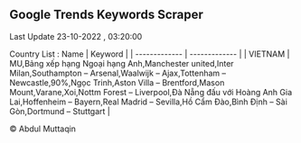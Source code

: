 

## Google Trends Keywords Scraper 
 
Last Update 23-10-2022 , 03:20:00

Country List :
 Name  | Keyword |
| ------------- | ------------- |
| VIETNAM | MU,Bảng xếp hạng Ngoại hạng Anh,Manchester united,Inter Milan,Southampton – Arsenal,Waalwijk – Ajax,Tottenham – Newcastle,90%,Ngọc Trinh,Aston Villa – Brentford,Mason Mount,Varane,Xoi,Nottm Forest – Liverpool,Đà Nẵng đấu với Hoàng Anh Gia Lai,Hoffenheim – Bayern,Real Madrid – Sevilla,Hồ Cẩm Đào,Bình Định – Sài Gòn,Dortmund – Stuttgart |



© Abdul Muttaqin 
